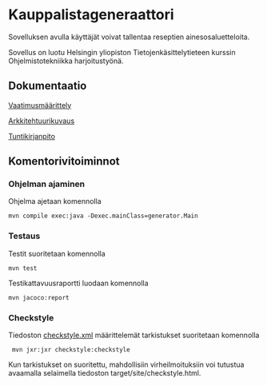 # Kauppalistageneraattori
Sovelluksen avulla käyttäjät voivat tallentaa reseptien ainesosaluetteloita.

Sovellus on luotu Helsingin yliopiston Tietojenkäsittelytieteen kurssin Ohjelmistotekniikka harjoitustyönä.

## Dokumentaatio
[Vaatimusmäärittely](https://github.com/heinapaa/ot-harjoitustyo/blob/main/dokumentaatio/vaatimusmaarittely.md)

[Arkkitehtuurikuvaus](https://github.com/heinapaa/ot-harjoitustyo/blob/main/dokumentaatio/arkkitehtuuri.md)

[Tuntikirjanpito](https://github.com/heinapaa/ot-harjoitustyo/blob/main/dokumentaatio/tuntikirjanpito.md)

## Komentorivitoiminnot

### Ohjelman ajaminen
Ohjelma ajetaan komennolla
```
mvn compile exec:java -Dexec.mainClass=generator.Main
```

### Testaus
Testit suoritetaan komennolla
```
mvn test
```
Testikattavuusraportti luodaan komennolla
```
mvn jacoco:report
```

### Checkstyle
Tiedoston [checkstyle.xml](https://github.com/heinapaa/ot-harjoitustyo/blob/main/Kauppalistageneraattori/checkstyle.xml) määrittelemät tarkistukset suoritetaan komennolla
```
 mvn jxr:jxr checkstyle:checkstyle
```
Kun tarkistukset on suoritettu, mahdollisiin virheilmoituksiin voi tutustua avaamalla selaimella tiedoston target/site/checkstyle.html.
